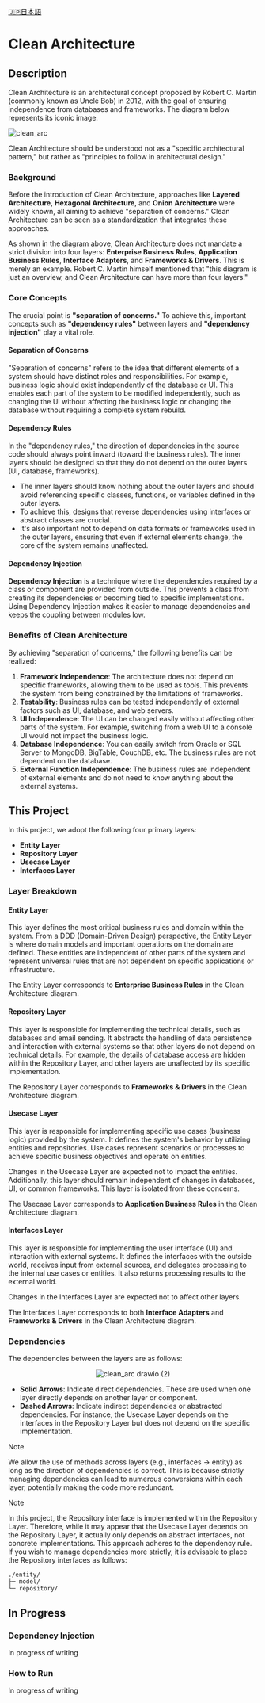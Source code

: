 [🇯🇵日本語](README_JP.md)
# Clean Architecture

## Description

Clean Architecture is an architectural concept proposed by Robert C. Martin (commonly known as Uncle Bob) in 2012, with the goal of ensuring independence from databases and frameworks. The diagram below represents its iconic image.

![clean_arc](https://github.com/user-attachments/assets/15d93d0c-3a53-46cd-83ba-f394e35cd1ed)

Clean Architecture should be understood not as a "specific architectural pattern," but rather as "principles to follow in architectural design."

### Background

Before the introduction of Clean Architecture, approaches like **Layered Architecture**, **Hexagonal Architecture**, and **Onion Architecture** were widely known, all aiming to achieve "separation of concerns." Clean Architecture can be seen as a standardization that integrates these approaches.

As shown in the diagram above, Clean Architecture does not mandate a strict division into four layers: **Enterprise Business Rules**, **Application Business Rules**, **Interface Adapters**, and **Frameworks & Drivers**. This is merely an example. Robert C. Martin himself mentioned that "this diagram is just an overview, and Clean Architecture can have more than four layers."

### Core Concepts

The crucial point is **"separation of concerns."** To achieve this, important concepts such as **"dependency rules"** between layers and **"dependency injection"** play a vital role.

#### Separation of Concerns

"Separation of concerns" refers to the idea that different elements of a system should have distinct roles and responsibilities. For example, business logic should exist independently of the database or UI. This enables each part of the system to be modified independently, such as changing the UI without affecting the business logic or changing the database without requiring a complete system rebuild.

#### Dependency Rules

In the "dependency rules," the direction of dependencies in the source code should always point inward (toward the business rules). The inner layers should be designed so that they do not depend on the outer layers (UI, database, frameworks).

- The inner layers should know nothing about the outer layers and should avoid referencing specific classes, functions, or variables defined in the outer layers.
- To achieve this, designs that reverse dependencies using interfaces or abstract classes are crucial.
- It's also important not to depend on data formats or frameworks used in the outer layers, ensuring that even if external elements change, the core of the system remains unaffected.

#### Dependency Injection

**Dependency Injection** is a technique where the dependencies required by a class or component are provided from outside. This prevents a class from creating its dependencies or becoming tied to specific implementations. Using Dependency Injection makes it easier to manage dependencies and keeps the coupling between modules low.


### Benefits of Clean Architecture

By achieving "separation of concerns," the following benefits can be realized:

1. **Framework Independence**: The architecture does not depend on specific frameworks, allowing them to be used as tools. This prevents the system from being constrained by the limitations of frameworks.
2. **Testability**: Business rules can be tested independently of external factors such as UI, database, and web servers.
3. **UI Independence**: The UI can be changed easily without affecting other parts of the system. For example, switching from a web UI to a console UI would not impact the business logic.
4. **Database Independence**: You can easily switch from Oracle or SQL Server to MongoDB, BigTable, CouchDB, etc. The business rules are not dependent on the database.
5. **External Function Independence**: The business rules are independent of external elements and do not need to know anything about the external systems.


## This Project

In this project, we adopt the following four primary layers:

- **Entity Layer**
- **Repository Layer**
- **Usecase Layer**
- **Interfaces Layer**

### Layer Breakdown

#### Entity Layer

This layer defines the most critical business rules and domain within the system. From a DDD (Domain-Driven Design) perspective, the Entity Layer is where domain models and important operations on the domain are defined. These entities are independent of other parts of the system and represent universal rules that are not dependent on specific applications or infrastructure.

The Entity Layer corresponds to **Enterprise Business Rules** in the Clean Architecture diagram.

#### Repository Layer

This layer is responsible for implementing the technical details, such as databases and email sending. It abstracts the handling of data persistence and interaction with external systems so that other layers do not depend on technical details. For example, the details of database access are hidden within the Repository Layer, and other layers are unaffected by its specific implementation.

The Repository Layer corresponds to **Frameworks & Drivers** in the Clean Architecture diagram.

#### Usecase Layer

This layer is responsible for implementing specific use cases (business logic) provided by the system. It defines the system's behavior by utilizing entities and repositories. Use cases represent scenarios or processes to achieve specific business objectives and operate on entities.

Changes in the Usecase Layer are expected not to impact the entities. Additionally, this layer should remain independent of changes in databases, UI, or common frameworks. This layer is isolated from these concerns.

The Usecase Layer corresponds to **Application Business Rules** in the Clean Architecture diagram.

#### Interfaces Layer

This layer is responsible for implementing the user interface (UI) and interaction with external systems. It defines the interfaces with the outside world, receives input from external sources, and delegates processing to the internal use cases or entities. It also returns processing results to the external world.

Changes in the Interfaces Layer are expected not to affect other layers.

The Interfaces Layer corresponds to both **Interface Adapters** and **Frameworks & Drivers** in the Clean Architecture diagram.


### Dependencies

The dependencies between the layers are as follows:

<div align="center">
  <img src="https://github.com/user-attachments/assets/d8c70210-868e-4f22-91ff-4eb8793171a5" alt="clean_arc drawio (2)">
</div>

- **Solid Arrows**: Indicate direct dependencies. These are used when one layer directly depends on another layer or component.
- **Dashed Arrows**: Indicate indirect dependencies or abstracted dependencies. For instance, the Usecase Layer depends on the interfaces in the Repository Layer but does not depend on the specific implementation.

> [!NOTE]
> We allow the use of methods across layers (e.g., interfaces -> entity) as long as the direction of dependencies is correct. This is because strictly managing dependencies can lead to numerous conversions within each layer, potentially making the code more redundant.

> [!NOTE]
> In this project, the Repository interface is implemented within the Repository Layer. Therefore, while it may appear that the Usecase Layer depends on the Repository Layer, it actually only depends on abstract interfaces, not concrete implementations. This approach adheres to the dependency rule. If you wish to manage dependencies more strictly, it is advisable to place the Repository interfaces as follows:
>
> ```
> ./entity/
> ├─ model/
> └─ repository/
> ```

## In Progress

### Dependency Injection

In progress of writing

### How to Run

In progress of writing
